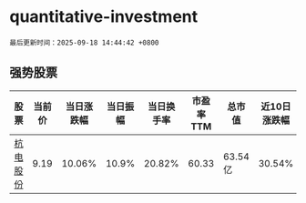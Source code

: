 # quantitative-investment

`最后更新时间：2025-09-18 14:44:42 +0800`

## 强势股票

|股票|当前价|当日涨跌幅|当日振幅|当日换手率|市盈率TTM|总市值|近10日涨跌幅|
|----|----|----|----|----|----|----|----|
|[杭电股份](https://xueqiu.com/S/SH603618)|9.19|10.06%|10.9%|20.82%|60.33|63.54亿|30.54%|
